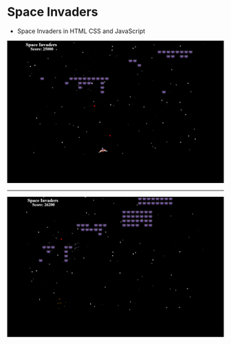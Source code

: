 # Space Invaders

- Space Invaders in HTML CSS and JavaScript

<img src="./img/spaceinvaders.png">

<hr>

<img src="./img/spaceinvaders1.png">
